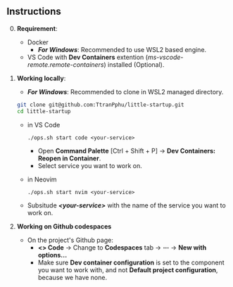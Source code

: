 ## Instructions

0.  **Requirement**:

    - Docker
      - **_For Windows_**: Recommended to use WSL2 based engine.
    - VS Code with **Dev Containers** extention (_ms-vscode-remote.remote-containers_) installed (Optional).

1.  **Working locally**:

    - **_For Windows_**: Recommended to clone in WSL2 managed directory.

    ```sh
    git clone git@github.com:TtranPphu/little-startup.git
    cd little-startup
    ```

    - in VS Code

      ```
      ./ops.sh start code <your-service>
      ```

      - Open **Command Palette** [Ctrl + Shift + P] -> **Dev Containers: Reopen in Container**.
      - Select service you want to work on.

    - in Neovim
      ```
      ./ops.sh start nvim <your-service>
      ```
    - Subsitude **_\<your-service\>_** with the name of the service you want to work on.

2.  **Working on Github codespaces**

    - On the project's Github page:
      - **<> Code** -> Change to **Codespaces** tab -> **⋯** -> **New with options...**
      - Make sure **Dev container configuration** is set to the component you want to work with, and not **Default project configuration**, because we have none.
